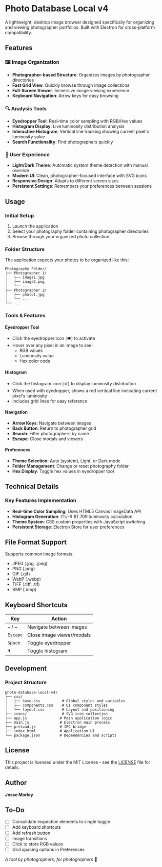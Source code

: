 # Photo Database Local v4

A lightweight, desktop image browser designed specifically for organizing and viewing photographer portfolios. Built with Electron for cross-platform compatibility.

## Features

### 🖼️ Image Organization
- **Photographer-based Structure**: Organizes images by photographer directories
- **Fast Grid View**: Quickly browse through image collections
- **Full-Screen Viewer**: Immersive image viewing experience
- **Keyboard Navigation**: Arrow keys for easy browsing

### 🔍 Analysis Tools
- **Eyedropper Tool**: Real-time color sampling with RGB/Hex values
- **Histogram Display**: Live luminosity distribution analysis
- **Interactive Histogram**: Vertical line tracking showing current pixel's luminosity value
- **Search Functionality**: Find photographers quickly

### 🎨 User Experience
- **Light/Dark Theme**: Automatic system theme detection with manual override
- **Modern UI**: Clean, photographer-focused interface with SVG icons
- **Responsive Design**: Adapts to different screen sizes
- **Persistent Settings**: Remembers your preferences between sessions

## Usage

### Initial Setup
1. Launch the application
2. Select your photography folder containing photographer directories
3. Browse through your organized photo collection

### Folder Structure
The application expects your photos to be organized like this:
```
Photography Folder/
├── Photographer 1/
│   ├── image1.jpg
│   ├── image2.png
│   └── ...
├── Photographer 2/
│   ├── photo1.jpg
│   └── ...
└── ...
```

### Tools & Features

#### Eyedropper Tool
- Click the eyedropper icon (👁️) to activate
- Hover over any pixel in an image to see:
  - RGB values
  - Luminosity value
  - Hex color code

#### Histogram
- Click the histogram icon (📊) to display luminosity distribution
- When used with eyedropper, shows a red vertical line indicating current pixel's luminosity
- Includes grid lines for easy reference

#### Navigation
- **Arrow Keys**: Navigate between images
- **Back Button**: Return to photographer grid
- **Search**: Filter photographers by name
- **Escape**: Close modals and viewers

#### Preferences
- **Theme Selection**: Auto (system), Light, or Dark mode
- **Folder Management**: Change or reset photography folder
- **Hex Display**: Toggle hex values in eyedropper tool

## Technical Details

### Key Features Implementation
- **Real-time Color Sampling**: Uses HTML5 Canvas ImageData API
- **Histogram Generation**: ITU-R BT.709 luminosity calculation
- **Theme System**: CSS custom properties with JavaScript switching
- **Persistent Storage**: Electron Store for user preferences

## File Format Support

Supports common image formats:
- JPEG (.jpg, .jpeg)
- PNG (.png)
- GIF (.gif)
- WebP (.webp)
- TIFF (.tiff, .tif)
- BMP (.bmp)

## Keyboard Shortcuts

| Key | Action |
|-----|--------|
| `←` / `→` | Navigate between images |
| `Escape` | Close image viewer/modals |
| `Space` | Toggle eyedropper |
| `H` | Toggle histogram |


## Development

### Project Structure
```
photo-database-local-v4/
├── css/
│   ├── base.css          # Global styles and variables
│   ├── components.css    # UI component styles
│   └── layout.css        # Layout and positioning
├── icons/                # SVG icon collection
├── app.js               # Main application logic
├── main.js              # Electron main process
├── preload.js           # IPC bridge
├── index.html           # Application UI
└── package.json         # Dependencies and scripts
```

## License

This project is licensed under the MIT License - see the [LICENSE](LICENSE) file for details.

## Author

**Jesse Morley**

## To-Do

- [ ] Consolidate inspection elements to single toggle
- [ ] Add keyboard shortcuts
- [ ] Add refresh button
- [ ] Image transitions
- [ ] Click to store RGB values
- [ ] Grid spacing options in Preferences

*A tool by photographers, for photographers* 🤝